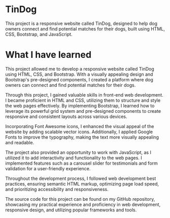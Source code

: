 # TinDog
This project is a responsive website called TinDog, designed to help dog owners connect and find potential matches for their dogs, built using HTML, CSS, Bootstrap, and JavaScript.

# What I have learned
This project allowed me to develop a responsive website called TinDog using HTML, CSS, and Bootstrap. With a visually appealing design and Bootstrap's pre-designed components, I created a platform where dog owners can connect and find potential matches for their dogs.

Through this project, I gained valuable skills in front-end web development. I became proficient in HTML and CSS, utilizing them to structure and style the web pages effectively. By implementing Bootstrap, I learned how to leverage its powerful grid system and pre-designed components to create responsive and consistent layouts across various devices.

Incorporating Font Awesome icons, I enhanced the visual appeal of the website by adding scalable vector icons. Additionally, I applied Google Fonts to improve the typography, making the text more visually appealing and readable.

The project also provided an opportunity to work with JavaScript, as I utilized it to add interactivity and functionality to the web pages. I implemented features such as a carousel slider for testimonials and form validation for a user-friendly experience.

Throughout the development process, I followed web development best practices, ensuring semantic HTML markup, optimizing page load speed, and prioritizing accessibility and responsiveness. 

The source code for this project can be found on my GitHub repository, showcasing my practical experience and proficiency in web development, responsive design, and utilizing popular frameworks and tools.
